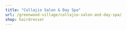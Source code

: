 ```yaml
---
title: "Collajio Salon & Day Spa"
url: /greenwood-village/collajio-salon-and-day-spa/
shop: hairdresser
---
```

